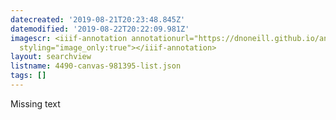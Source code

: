 ```yaml
---
datecreated: '2019-08-21T20:23:48.845Z'
datemodified: '2019-08-22T20:22:09.981Z'
imagescr: <iiif-annotation annotationurl="https://dnoneill.github.io/annotate/annotations/kcs16uubjcb84x5npoit.json"
  styling="image_only:true"></iiif-annotation>
layout: searchview
listname: 4490-canvas-981395-list.json
tags: []
---
```

Missing text